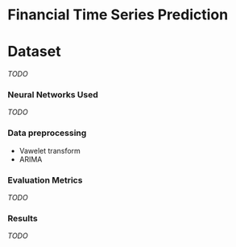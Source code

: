 # Financial Time Series Prediction

# Dataset

*TODO*

### Neural Networks Used

*TODO*

### Data preprocessing

* Vawelet transform
* ARIMA

### Evaluation Metrics

*TODO*

### Results

*TODO*
